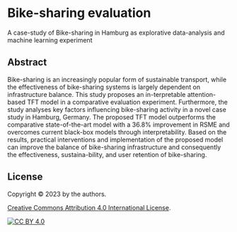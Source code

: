 # Bike-sharing evaluation
A case-study of Bike-sharing in Hamburg as explorative data-analysis and machine learning experiment
## Abstract
Bike-sharing is an increasingly popular form of sustainable transport, while the effectiveness of bike-sharing systems is largely dependent on infrastructure balance. This study proposes an in-terpretable attention-based TFT model in a comparative evaluation experiment. Furthermore, the study analyses key factors influencing bike-sharing activity in a novel case study in Hamburg, Germany. The proposed TFT model outperforms the comparative state-of-the-art model with a 36.8% improvement in RSME and overcomes current black-box models through interpretability. Based on the results, practical interventions and implementation of the proposed model can improve the balance of bike-sharing infrastructure and consequently the effectiveness, sustaina-bility, and user retention of bike-sharing.

## License
Copyright © 2023 by the authors.

[Creative Commons Attribution 4.0 International License][cc-by].

[![CC BY 4.0][cc-by-image]][cc-by]

[cc-by]: http://creativecommons.org/licenses/by/4.0/
[cc-by-image]: https://i.creativecommons.org/l/by/4.0/88x31.png
[cc-by-shield]: https://img.shields.io/badge/License-CC%20BY%204.0-lightgrey.svg



